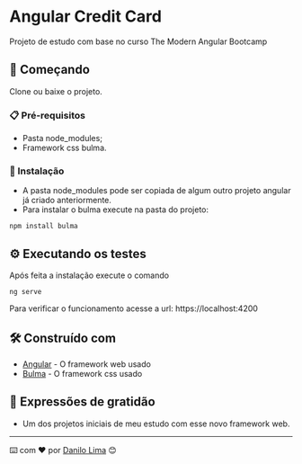 # Angular Credit Card
Projeto de estudo com base no curso The Modern Angular Bootcamp

## 🚀 Começando

Clone ou baixe o projeto.

### 📋 Pré-requisitos

* Pasta node_modules;
* Framework css bulma.

### 🔧 Instalação

* A pasta node_modules pode ser copiada de algum outro projeto angular já criado anteriormente.
* Para instalar o bulma execute na pasta do projeto:
```
npm install bulma
```

## ⚙️ Executando os testes

Após feita a instalação execute o comando
```
ng serve
```
Para verificar o funcionamento acesse a url: https://localhost:4200

## 🛠️ Construído com

* [Angular](https://angular.io/) - O framework web usado
* [Bulma](https://bulma.io/) - O framework css usado


## 🎁 Expressões de gratidão

* Um dos projetos iniciais de meu estudo com esse novo framework web.


---
⌨️ com ❤️ por [Danilo Lima](https://github.com/danilolimadev/danilolimadev) 😊
